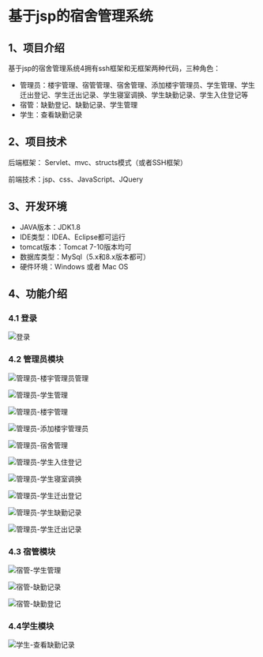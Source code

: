 # 基于jsp的宿舍管理系统


## 1、项目介绍

基于jsp的宿舍管理系统4拥有ssh框架和无框架两种代码，三种角色：

- 管理员：楼宇管理、宿管管理、宿舍管理、添加楼宇管理员、学生管理、学生迁出登记、学生迁出记录、学生寝室调换、学生缺勤记录、学生入住登记等
- 宿管：缺勤登记、缺勤记录、学生管理
- 学生：查看缺勤记录


## 2、项目技术

后端框架： Servlet、mvc、structs模式（或者SSH框架）

前端技术：jsp、css、JavaScript、JQuery

## 3、开发环境

- JAVA版本：JDK1.8
- IDE类型：IDEA、Eclipse都可运行
- tomcat版本：Tomcat 7-10版本均可
- 数据库类型：MySql（5.x和8.x版本都可） 
- 硬件环境：Windows 或者 Mac OS


## 4、功能介绍

### 4.1 登录

![登录](https://project-images-1256969109.cos.ap-chongqing.myqcloud.com/Typora-Images/202207301901295.jpg)

### 4.2 管理员模块

![管理员-楼宇管理员管理](https://project-images-1256969109.cos.ap-chongqing.myqcloud.com/Typora-Images/202207301902415.jpg)

![管理员-学生管理](https://project-images-1256969109.cos.ap-chongqing.myqcloud.com/Typora-Images/202207301902957.jpg)

![管理员-楼宇管理](https://project-images-1256969109.cos.ap-chongqing.myqcloud.com/Typora-Images/202207301902953.jpg)

![管理员-添加楼宇管理员](https://project-images-1256969109.cos.ap-chongqing.myqcloud.com/Typora-Images/202207301902412.jpg)

![管理员-宿舍管理](https://project-images-1256969109.cos.ap-chongqing.myqcloud.com/Typora-Images/202207301902146.jpg)

![管理员-学生入住登记](https://project-images-1256969109.cos.ap-chongqing.myqcloud.com/Typora-Images/202207301902805.jpg)

![管理员-学生寝室调换](https://project-images-1256969109.cos.ap-chongqing.myqcloud.com/Typora-Images/202207301902695.jpg)

![管理员-学生迁出登记](https://project-images-1256969109.cos.ap-chongqing.myqcloud.com/Typora-Images/202207301902227.jpg)

![管理员-学生缺勤记录](https://project-images-1256969109.cos.ap-chongqing.myqcloud.com/Typora-Images/202207301902226.jpg)

![管理员-学生迁出记录](https://project-images-1256969109.cos.ap-chongqing.myqcloud.com/Typora-Images/202207301902123.jpg)

### 4.3 宿管模块

![宿管-学生管理](https://project-images-1256969109.cos.ap-chongqing.myqcloud.com/Typora-Images/202207301902859.jpg)

![宿管-缺勤记录](https://project-images-1256969109.cos.ap-chongqing.myqcloud.com/Typora-Images/202207301902973.jpg)

![宿管-缺勤登记](https://project-images-1256969109.cos.ap-chongqing.myqcloud.com/Typora-Images/202207301902380.jpg)

### 4.4学生模块

![学生-查看缺勤记录](https://project-images-1256969109.cos.ap-chongqing.myqcloud.com/Typora-Images/202207301902213.jpg)


